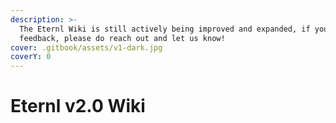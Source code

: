 ```yaml
---
description: >-
  The Eternl Wiki is still actively being improved and expanded, if you have any
  feedback, please do reach out and let us know!
cover: .gitbook/assets/v1-dark.jpg
coverY: 0
---
```


# Eternl v2.0 Wiki

